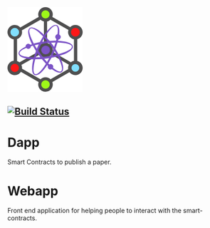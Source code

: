 ![Publish diagram](webapp/src/assets/images/brand/logo.png "Truffle logo")

[![Build Status](https://travis-ci.com/smartpublish/SMART-Publish-Research.svg?branch=master)](https://travis-ci.com/smartpublish/SMART-Publish-Research)
-----------------------

# Dapp
Smart Contracts to publish a paper.

# Webapp
Front end application for helping people to interact with the smart-contracts.
